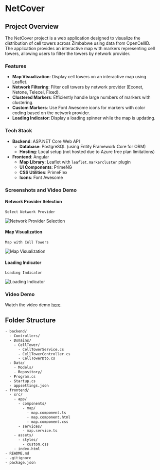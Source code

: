 # NetCover

## Project Overview

The NetCover project is a web application designed to visualize the distribution of cell towers across Zimbabwe using data from OpenCellID. The application provides an interactive map with markers representing cell towers, allowing users to filter the towers by network provider.

### Features

- **Map Visualization**: Display cell towers on an interactive map using Leaflet.
- **Network Filtering**: Filter cell towers by network provider (Econet, Netone, Telecel, Fixed).
- **Clustered Markers**: Efficiently handle large numbers of markers with clustering.
- **Custom Markers**: Use Font Awesome icons for markers with color coding based on the network provider.
- **Loading Indicator**: Display a loading spinner while the map is updating.

### Tech Stack

- **Backend**: ASP.NET Core Web API
  - **Database**: PostgreSQL (using Entity Framework Core for ORM)
  - **Hosting**: Local setup (not hosted due to Azure free plan limitations)
- **Frontend**: Angular
  - **Map Library**: Leaflet with `leaflet.markercluster` plugin
  - **UI Components**: PrimeNG
  - **CSS Utilities**: PrimeFlex
  - **Icons**: Font Awesome

### Screenshots and Video Demo

#### Network Provider Selection

`Select Network Provider`

![Network Provider Selection](./images/network-provider-selection.png)

#### Map Visualization

`Map with Cell Towers`

![Map Visualization](./images/map-visualization.png)

#### Loading Indicator

`Loading Indicator`

![Loading Indicator](./images/loading-indicator.png)

### Video Demo

Watch the video demo [here](./videos/network-coverage-demo.mp4).

## Folder Structure

```bash
- backend/
  - Controllers/
  - Domains/
    - CellTower/
      - CellTowerService.cs
      - CellTowerController.cs
      - CellTowerDto.cs
  - Data/
    - Models/
    - Repository/
  - Program.cs
  - Startup.cs
  - appsettings.json
- frontend/
  - src/
    - app/
      - components/
        - map/
          - map.component.ts
          - map.component.html
          - map.component.css
      - services/
        - map.service.ts
    - assets/
      - styles/
        - custom.css
    - index.html
- README.md
- .gitignore
- package.json
